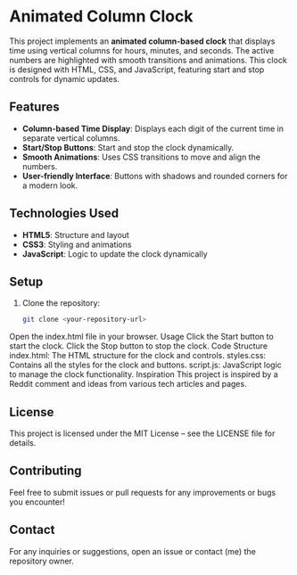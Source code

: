 # Animated Column Clock

This project implements an **animated column-based clock** that displays time using vertical columns for hours, minutes, and seconds. 
The active numbers are highlighted with smooth transitions and animations. 
This clock is designed with HTML, CSS, and JavaScript, featuring start and stop controls for dynamic updates.

## Features

- **Column-based Time Display**: Displays each digit of the current time in separate vertical columns.
- **Start/Stop Buttons**: Start and stop the clock dynamically.
- **Smooth Animations**: Uses CSS transitions to move and align the numbers.
- **User-friendly Interface**: Buttons with shadows and rounded corners for a modern look.

## Technologies Used

- **HTML5**: Structure and layout
- **CSS3**: Styling and animations
- **JavaScript**: Logic to update the clock dynamically

## Setup

1. Clone the repository:
   ```bash
   git clone <your-repository-url>
Open the index.html file in your browser.
Usage
Click the Start button to start the clock.
Click the Stop button to stop the clock.
Code Structure
index.html: The HTML structure for the clock and controls.
styles.css: Contains all the styles for the clock and buttons.
script.js: JavaScript logic to manage the clock functionality.
Inspiration
This project is inspired by a Reddit comment and ideas from various tech articles and pages.

## License
This project is licensed under the MIT License – see the LICENSE file for details.

## Contributing
Feel free to submit issues or pull requests for any improvements or bugs you encounter!

## Contact
For any inquiries or suggestions, open an issue or contact (me) the repository owner.
